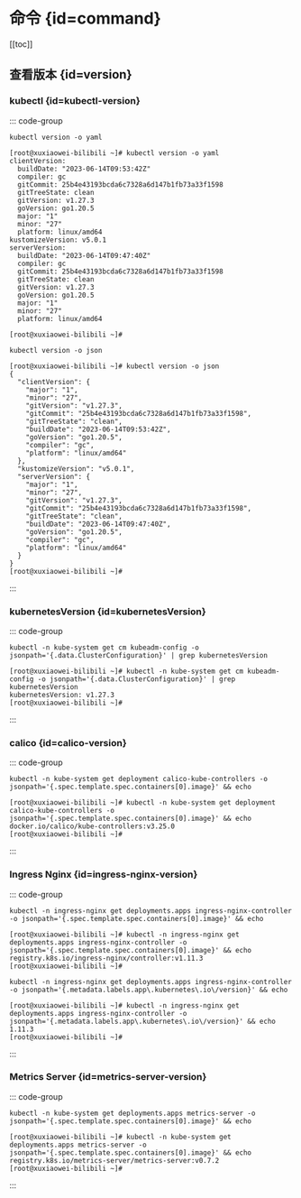 # 命令 {id=command}

[[toc]]

## 查看版本 {id=version}

### kubectl {id=kubectl-version}

::: code-group

```shell [yaml]
kubectl version -o yaml
```

```shell [yaml result]
[root@xuxiaowei-bilibili ~]# kubectl version -o yaml
clientVersion:
  buildDate: "2023-06-14T09:53:42Z"
  compiler: gc
  gitCommit: 25b4e43193bcda6c7328a6d147b1fb73a33f1598
  gitTreeState: clean
  gitVersion: v1.27.3
  goVersion: go1.20.5
  major: "1"
  minor: "27"
  platform: linux/amd64
kustomizeVersion: v5.0.1
serverVersion:
  buildDate: "2023-06-14T09:47:40Z"
  compiler: gc
  gitCommit: 25b4e43193bcda6c7328a6d147b1fb73a33f1598
  gitTreeState: clean
  gitVersion: v1.27.3
  goVersion: go1.20.5
  major: "1"
  minor: "27"
  platform: linux/amd64

[root@xuxiaowei-bilibili ~]# 
```

```shell [json]
kubectl version -o json
```

```shell [json result]
[root@xuxiaowei-bilibili ~]# kubectl version -o json
{
  "clientVersion": {
    "major": "1",
    "minor": "27",
    "gitVersion": "v1.27.3",
    "gitCommit": "25b4e43193bcda6c7328a6d147b1fb73a33f1598",
    "gitTreeState": "clean",
    "buildDate": "2023-06-14T09:53:42Z",
    "goVersion": "go1.20.5",
    "compiler": "gc",
    "platform": "linux/amd64"
  },
  "kustomizeVersion": "v5.0.1",
  "serverVersion": {
    "major": "1",
    "minor": "27",
    "gitVersion": "v1.27.3",
    "gitCommit": "25b4e43193bcda6c7328a6d147b1fb73a33f1598",
    "gitTreeState": "clean",
    "buildDate": "2023-06-14T09:47:40Z",
    "goVersion": "go1.20.5",
    "compiler": "gc",
    "platform": "linux/amd64"
  }
}
[root@xuxiaowei-bilibili ~]# 
```

:::

### kubernetesVersion {id=kubernetesVersion}

::: code-group

```shell
kubectl -n kube-system get cm kubeadm-config -o jsonpath='{.data.ClusterConfiguration}' | grep kubernetesVersion
```

```shell [result]
[root@xuxiaowei-bilibili ~]# kubectl -n kube-system get cm kubeadm-config -o jsonpath='{.data.ClusterConfiguration}' | grep kubernetesVersion
kubernetesVersion: v1.27.3
[root@xuxiaowei-bilibili ~]# 
```

:::

### calico {id=calico-version}

::: code-group

```shell [image]
kubectl -n kube-system get deployment calico-kube-controllers -o jsonpath='{.spec.template.spec.containers[0].image}' && echo
```

```shell [result]
[root@xuxiaowei-bilibili ~]# kubectl -n kube-system get deployment calico-kube-controllers -o jsonpath='{.spec.template.spec.containers[0].image}' && echo
docker.io/calico/kube-controllers:v3.25.0
[root@xuxiaowei-bilibili ~]#
```

:::

### Ingress Nginx {id=ingress-nginx-version}

::: code-group

```shell [image]
kubectl -n ingress-nginx get deployments.apps ingress-nginx-controller -o jsonpath='{.spec.template.spec.containers[0].image}' && echo
```

```shell [result]
[root@xuxiaowei-bilibili ~]# kubectl -n ingress-nginx get deployments.apps ingress-nginx-controller -o jsonpath='{.spec.template.spec.containers[0].image}' && echo
registry.k8s.io/ingress-nginx/controller:v1.11.3
[root@xuxiaowei-bilibili ~]# 
```

```shell [labels]
kubectl -n ingress-nginx get deployments.apps ingress-nginx-controller -o jsonpath='{.metadata.labels.app\.kubernetes\.io\/version}' && echo
```

```shell [labels result]
[root@xuxiaowei-bilibili ~]# kubectl -n ingress-nginx get deployments.apps ingress-nginx-controller -o jsonpath='{.metadata.labels.app\.kubernetes\.io\/version}' && echo
1.11.3
[root@xuxiaowei-bilibili ~]# 
```

:::

### Metrics Server {id=metrics-server-version}

::: code-group

```shell [image]
kubectl -n kube-system get deployments.apps metrics-server -o jsonpath='{.spec.template.spec.containers[0].image}' && echo
```

```shell [result]
[root@xuxiaowei-bilibili ~]# kubectl -n kube-system get deployments.apps metrics-server -o jsonpath='{.spec.template.spec.containers[0].image}' && echo
registry.k8s.io/metrics-server/metrics-server:v0.7.2
[root@xuxiaowei-bilibili ~]# 
```

:::

